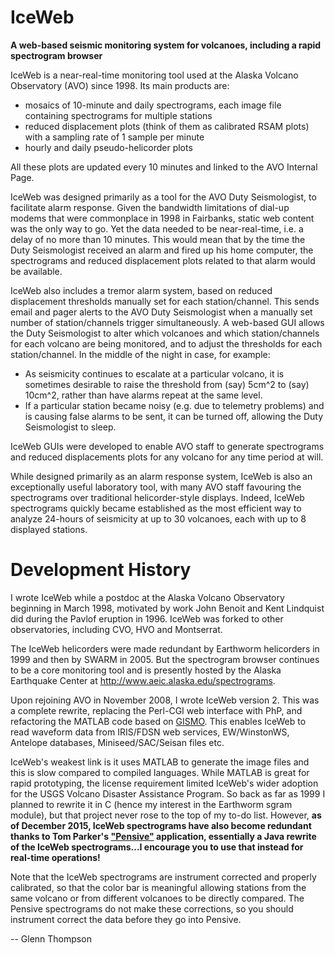 # IceWeb
**A web-based seismic monitoring system for volcanoes, including a rapid spectrogram browser**

IceWeb is a near-real-time monitoring tool used at the Alaska Volcano Observatory (AVO) since 1998. Its main products are:

* mosaics of 10-minute and daily spectrograms, each image file containing spectrograms for multiple stations
* reduced displacement plots (think of them as calibrated RSAM plots) with a sampling rate of 1 sample per minute
* hourly and daily pseudo-helicorder plots

All these plots are updated every 10 minutes and linked to the AVO Internal Page. 

IceWeb was designed primarily as a tool for the AVO Duty Seismologist, to facilitate alarm response. Given the bandwidth limitations of dial-up modems that were commonplace in 1998 in Fairbanks, static web content was the only way to go. Yet the data needed to be near-real-time, i.e. a delay of no more than 10 minutes. This would mean that by the time the Duty Seismologist received an alarm and fired up his home computer, the spectrograms and reduced displacement plots related to that alarm would be available. 

IceWeb also includes a tremor alarm system, based on reduced displacement thresholds manually set for each station/channel. This sends email and pager alerts to the AVO Duty Seismologist when a manually set number of station/channels trigger simultaneously. A web-based GUI allows the Duty Seismologist to alter which volcanoes and which station/channels for each volcano are being monitored, and to adjust the thresholds for each station/channel. In the middle of the night in case, for example:

* As seismicity continues to escalate at a particular volcano, it is sometimes desirable to raise the threshold from (say) 5cm^2 to (say) 10cm^2, rather than have alarms repeat at the same level.
* If a particular station became noisy (e.g. due to telemetry problems) and is causing false alarms to be sent, it can be turned off, allowing the Duty Seismologist to sleep.

IceWeb GUIs were developed to enable AVO staff to generate spectrograms and reduced displacements plots for any volcano for any time period at will.

While designed primarily as an alarm response system, IceWeb is also an exceptionally useful laboratory tool, with many AVO staff favouring the spectrograms over traditional helicorder-style displays. Indeed, IceWeb spectrograms quickly became established as the most efficient way to analyze 24-hours of seismicity at up to 30 volcanoes, each with up to 8 displayed stations. 

# Development History

I wrote IceWeb while a postdoc at the Alaska Volcano Observatory beginning in March 1998, motivated by work John Benoit and Kent Lindquist did during the Pavlof eruption in 1996. IceWeb was forked to other observatories, including CVO, HVO and Montserrat.

The IceWeb helicorders were made redundant by Earthworm helicorders in 1999 and then by SWARM in 2005. But the spectrogram browser continues to be a core monitoring tool and is presently hosted by the Alaska Earthquake Center at http://www.aeic.alaska.edu/spectrograms.

Upon rejoining AVO in November 2008, I wrote IceWeb version 2. This was a complete rewrite, replacing the Perl-CGI web interface with PhP, and refactoring the MATLAB code based on <a href="https://geoscience-community-codes.github.io/GISMO">GISMO</a>. This enables IceWeb to read waveform data from IRIS/FDSN web services, EW/WinstonWS, Antelope databases, Miniseed/SAC/Seisan files etc. 
 
IceWeb's weakest link is it uses MATLAB to generate the image files and this is slow compared to compiled languages. While MATLAB is great for rapid prototyping, the license requirement limited IceWeb's wider adoption for the USGS Volcano Disaster Assistance Program. So back as far as 1999 I planned to rewrite it in C (hence my interest in the Earthworm sgram module), but that project never rose to the top of my to-do list. However, **as of December 2015, IceWeb spectrograms have also become redundant thanks to Tom Parker's <a href="http://volcanoes.usgs.gov/software/pensive/index.php">"Pensive"</a> application, essentially a Java rewrite of the IceWeb spectrograms...I encourage you to use that instead for real-time operations!**

Note that the IceWeb spectrograms are instrument corrected and properly calibrated, so that the color bar is meaningful allowing stations from the same volcano or from different volcanoes to be directly compared. The Pensive spectrograms do not make these corrections, so you should instrument correct the data before they go into Pensive.

-- Glenn Thompson


